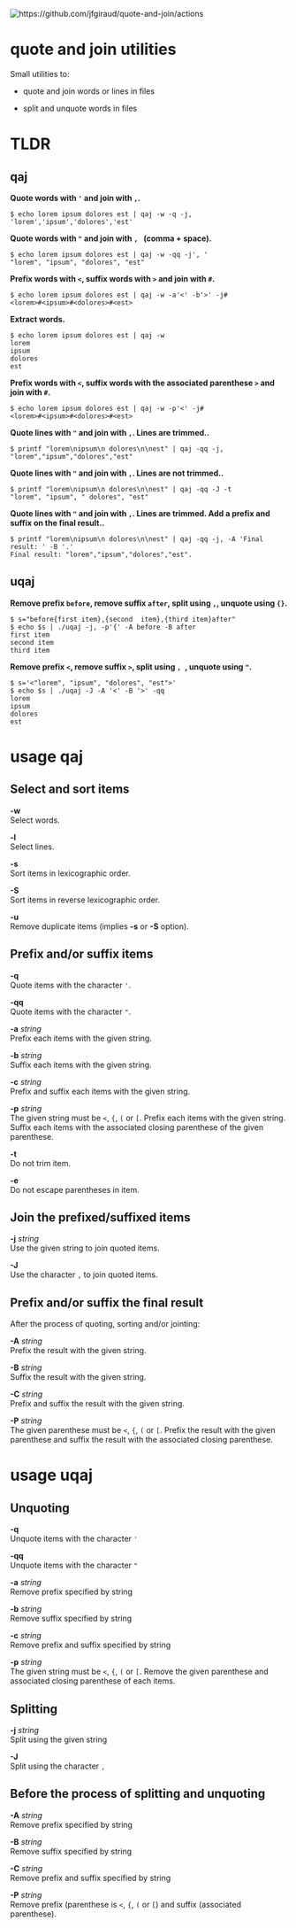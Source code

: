 ![<https://github.com/jfgiraud/quote-and-join/actions>](https://img.shields.io/github/actions/workflow/status/jfgiraud/quote-and-join/main.yml?label=CI)

quote and join utilities
========================

Small utilities to:

-   quote and join words or lines in files

-   split and unquote words in files

TLDR
====

qaj
---

**Quote words with `'` and join with `,`.**

    $ echo lorem ipsum dolores est | qaj -w -q -j,
    'lorem','ipsum','dolores','est'

**Quote words with `"` and join with `, ` (comma + space).**

    $ echo lorem ipsum dolores est | qaj -w -qq -j', '
    "lorem", "ipsum", "dolores", "est"

**Prefix words with `<`, suffix words with `>` and join with `#`.**

    $ echo lorem ipsum dolores est | qaj -w -a'<' -b'>' -j#
    <lorem>#<ipsum>#<dolores>#<est>

**Extract words.**

    $ echo lorem ipsum dolores est | qaj -w
    lorem
    ipsum
    dolores
    est

**Prefix words with `<`, suffix words with the associated parenthese `>`
and join with `#`.**

    $ echo lorem ipsum dolores est | qaj -w -p'<' -j#
    <lorem>#<ipsum>#<dolores>#<est>

**Quote lines with `"` and join with `,`. Lines are trimmed..**

    $ printf "lorem\nipsum\n dolores\n\nest" | qaj -qq -j,
    "lorem","ipsum","dolores","est"

**Quote lines with `"` and join with `,`. Lines are not trimmed..**

    $ printf "lorem\nipsum\n dolores\n\nest" | qaj -qq -J -t
    "lorem", "ipsum", " dolores", "est"

**Quote lines with `"` and join with `,`. Lines are trimmed. Add a
prefix and suffix on the final result..**

    $ printf "lorem\nipsum\n dolores\n\nest" | qaj -qq -j, -A 'Final result: ' -B '.'
    Final result: "lorem","ipsum","dolores","est".

uqaj
----

**Remove prefix `before`, remove suffix `after`, split using `,`,
unquote using `{}`.**

    $ s="before{first item},{second  item},{third item}after"
    $ echo $s | ./uqaj -j, -p'{' -A before -B after
    first item
    second item
    third item

**Remove prefix `<`, remove suffix `>`, split using `, `, unquote using
`"`.**

    $ s='<"lorem", "ipsum", "dolores", "est">'
    $ echo $s | ./uqaj -J -A '<' -B '>' -qq
    lorem
    ipsum
    dolores
    est

usage qaj
=========

Select and sort items
---------------------

**-w**  
Select words.

**-l**  
Select lines.

**-s**  
Sort items in lexicographic order.

**-S**  
Sort items in reverse lexicographic order.

**-u**  
Remove duplicate items (implies **-s** or **-S** option).

Prefix and/or suffix items
--------------------------

**-q**  
Quote items with the character `'`.

**-qq**  
Quote items with the character `"`.

**-a** *string*  
Prefix each items with the given string.

**-b** *string*  
Suffix each items with the given string.

**-c** *string*  
Prefix and suffix each items with the given string.

**-p** *string*  
The given string must be `<`, `{`, `(` or `[`. Prefix each items with
the given string. Suffix each items with the associated closing
parenthese of the given parenthese.

**-t**  
Do not trim item.

**-e**  
Do not escape parentheses in item.

Join the prefixed/suffixed items
--------------------------------

**-j** *string*  
Use the given string to join quoted items.

**-J**  
Use the character `,` to join quoted items.

Prefix and/or suffix the final result
-------------------------------------

After the process of quoting, sorting and/or jointing:

**-A** *string*  
Prefix the result with the given string.

**-B** *string*  
Suffix the result with the given string.

**-C** *string*  
Prefix and suffix the result with the given string.

**-P** *string*  
The given parenthese must be `<`, `{`, `(` or `[`. Prefix the result
with the given parenthese and suffix the result with the associated
closing parenthese.

usage uqaj
==========

Unquoting
---------

**-q**  
Unquote items with the character `'`

**-qq**  
Unquote items with the character `"`

**-a** *string*  
Remove prefix specified by string

**-b** *string*  
Remove suffix specified by string

**-c** *string*  
Remove prefix and suffix specified by string

**-p** *string*  
The given string must be `<`, `{`, `(` or `[`. Remove the given
parenthese and associated closing parenthese of each items.

Splitting
---------

**-j** *string*  
Split using the given string

**-J**  
Split using the character `,`

Before the process of splitting and unquoting
---------------------------------------------

**-A** *string*  
Remove prefix specified by string

**-B** *string*  
Remove suffix specified by string

**-C** *string*  
Remove prefix and suffix specified by string

**-P** *string*  
Remove prefix (parenthese is `<`, `{`, `(` or `[`) and suffix
(associated parenthese).
